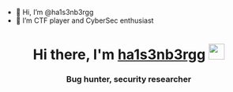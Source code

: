 - 👋 Hi, I’m @ha1s3nb3rgg
- 👀 I’m CTF player and CyberSec enthusiast
<!---
ha1s3nb3rgg/ha1s3nb3rgg is a ✨ special ✨ repository because its `README.md` (this file) appears on your GitHub profile.
You can click the Preview link to take a look at your changes.
--->
<h1 align="center">Hi there, I'm <a href="https://t.me/ha1s3nb3rgg" target="_blank">ha1s3nb3rgg</a> 
<img src="https://github.com/blackcater/blackcater/raw/main/images/Hi.gif" height="32"/></h1>
<h3 align="center">Bug hunter, security researcher</h3>
